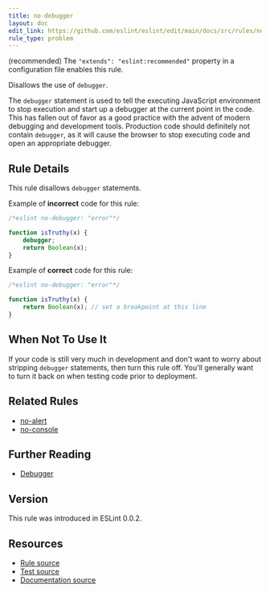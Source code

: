 ```yaml
---
title: no-debugger
layout: doc
edit_link: https://github.com/eslint/eslint/edit/main/docs/src/rules/no-debugger.md
rule_type: problem
---
```




(recommended) The `"extends": "eslint:recommended"` property in a configuration file enables this rule.

Disallows the use of `debugger`.

The `debugger` statement is used to tell the executing JavaScript environment to stop execution and start up a debugger at the current point in the code. This has fallen out of favor as a good practice with the advent of modern debugging and development tools. Production code should definitely not contain `debugger`, as it will cause the browser to stop executing code and open an appropriate debugger.

## Rule Details

This rule disallows `debugger` statements.

Example of **incorrect** code for this rule:

```js
/*eslint no-debugger: "error"*/

function isTruthy(x) {
    debugger;
    return Boolean(x);
}
```

Example of **correct** code for this rule:

```js
/*eslint no-debugger: "error"*/

function isTruthy(x) {
    return Boolean(x); // set a breakpoint at this line
}
```

## When Not To Use It

If your code is still very much in development and don't want to worry about stripping `debugger` statements, then turn this rule off. You'll generally want to turn it back on when testing code prior to deployment.

## Related Rules

* [no-alert](no-alert)
* [no-console](no-console)

## Further Reading

* [Debugger](https://developer.mozilla.org/en-US/docs/Web/JavaScript/Reference/Statements/debugger)

## Version

This rule was introduced in ESLint 0.0.2.

## Resources

* [Rule source](https://github.com/eslint/eslint/tree/HEAD/lib/rules/no-debugger.js)
* [Test source](https://github.com/eslint/eslint/tree/HEAD/tests/lib/rules/no-debugger.js)
* [Documentation source](https://github.com/eslint/eslint/tree/HEAD/docs/src/rules/no-debugger.md)
